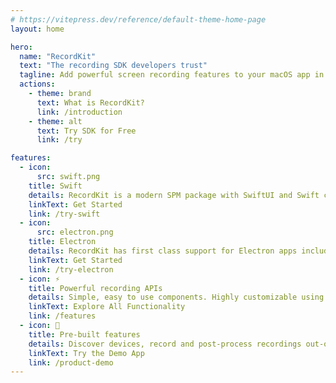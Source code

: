 ```yaml
---
# https://vitepress.dev/reference/default-theme-home-page
layout: home

hero:
  name: "RecordKit"
  text: "The recording SDK developers trust"
  tagline: Add powerful screen recording features to your macOS app in minutes.
  actions:
    - theme: brand
      text: What is RecordKit?
      link: /introduction
    - theme: alt
      text: Try SDK for Free
      link: /try

features:
  - icon:
      src: swift.png
    title: Swift
    details: RecordKit is a modern SPM package with SwiftUI and Swift concurrency support.
    linkText: Get Started
    link: /try-swift
  - icon:
      src: electron.png
    title: Electron
    details: RecordKit has first class support for Electron apps including TypeScript definitions.
    linkText: Get Started
    link: /try-electron
  - icon: ⚡️
    title: Powerful recording APIs
    details: Simple, easy to use components. Highly customizable using low-level APIs.
    linkText: Explore All Functionality
    link: /features
  - icon: 🚀
    title: Pre-built features
    details: Discover devices, record and post-process recordings out-of-the-box.
    linkText: Try the Demo App
    link: /product-demo
---
```

